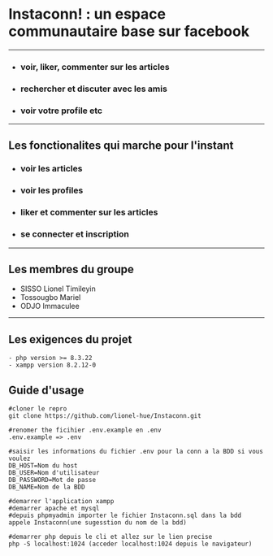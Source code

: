 # Instaconn! : un espace communautaire base sur facebook

---

- ### voir, liker, commenter sur les articles
- ### rechercher et discuter avec les amis
- ### voir votre profile etc

---

## **Les fonctionalites** qui marche pour l'instant

- ### voir les articles
- ### voir les profiles
- ### liker et commenter sur les articles
- ### se connecter et inscription

---

## Les membres du groupe

- SISSO Lionel Timileyin
- Tossougbo Mariel
- ODJO Immaculee

---

## Les exigences du projet

```
- php version >= 8.3.22
- xampp version 8.2.12-0 
```

## Guide d'usage

```
#cloner le repro
git clone https://github.com/lionel-hue/Instaconn.git

#renomer the ficihier .env.example en .env
.env.example => .env

#saisir les informations du fichier .env pour la conn a la BDD si vous voulez
DB_HOST=Nom du host 
DB_USER=Nom d'utilisateur
DB_PASSWORD=Mot de passe
DB_NAME=Nom de la BDD

#demarrer l'application xampp 
#demarrer apache et mysql
#depuis phpmyadmin importer le fichier Instaconn.sql dans la bdd appele Instaconn(une sugesstion du nom de la bdd)

#demarrer php depuis le cli et allez sur le lien precise
php -S localhost:1024 (acceder localhost:1024 depuis le navigateur)
```